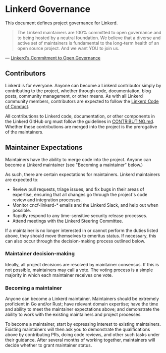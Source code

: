 # Linkerd Governance

This document defines project governance for Linkerd.

> The Linkerd maintainers are 100% committed to open governance and to being
> hosted by a neutral foundation. We believe that a diverse and active set of
> maintainers is fundamental to the long-term health of an open source project.
> And we want YOU to join us.

&mdash; [Linkerd's Commitment to Open
Governance](https://linkerd.io/2019/10/03/linkerds-commitment-to-open-governance/)

## Contributors

Linkerd is for everyone. Anyone can become a Linkerd contributor simply by
contributing to the project, whether through code, documentation, blog posts,
community management, or other means. As with all Linkerd community members,
contributors are expected to follow the [Linkerd Code of
Conduct][coc].

All contributions to Linkerd code, documentation, or other components in the
Linkerd GitHub org must follow the guidelines in [CONTRIBUTING.md][contrib].
Whether these contributions are merged into the project is the prerogative of
the maintainers.

## Maintainer Expectations

Maintainers have the ability to merge code into the project. Anyone can
become a Linkerd maintainer (see "Becoming a maintainer" below.)

As such, there are certain expectations for maintainers. Linkerd maintainers
are expected to:

* Review pull requests, triage issues, and fix bugs in their areas of
  expertise, ensuring that all changes go through the project's code review
  and integration processes.
* Monitor cncf-linkerd-* emails and the Linkerd Slack, and help out when
  possible.
* Rapidly respond to any time-sensitive security release processes.
* Attend meetings with the Linkerd Steering Committee.

If a maintainer is no longer interested in or cannot perform the duties
listed above, they should move themselves to emeritus status. If necessary,
this can also occur through the decision-making process outlined below.

### Maintainer decision-making

Ideally, all project decisions are resolved by maintainer consensus. If this
is not possible, maintainers may call a vote. The voting process is a simple
majority in which each maintainer receives one vote.

### Becoming a maintainer

Anyone can become a Linkerd maintainer. Maintainers should be extremely
proficient in Go and/or Rust; have relevant domain expertise; have the time
and ability to meet the maintainer expectations above; and demonstrate the
ability to work with the existing maintainers and project processes.

To become a maintainer, start by expressing interest to existing maintainers.
Existing maintainers will then ask you to demonstrate the qualifications
above by contributing PRs, doing code reviews, and other such tasks under
their guidance. After several months of working together, maintainers will
decide whether to grant maintainer status.

[coc]: https://github.com/linkerd/linkerd/wiki/Linkerd-code-of-conduct
[contrib]: https://github.com/linkerd/linkerd2/blob/main/CONTRIBUTING.md
